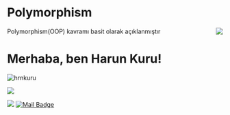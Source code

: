 # Polymorphism
Polymorphism(OOP) kavramı basit olarak açıklanmıştır
<img align='right' src="https://github-readme-stats.vercel.app/api?username=hrnkuru&show_icons=true">

# Merhaba, ben Harun Kuru! 
<p align="left"> <img src="https://komarev.com/ghpvc/?username=hrnkuru" alt="hrnkuru" /> </p>

[![](https://img.shields.io/github/followers/hrnkuru?style=social)](https://www.github.com/hrnkuru)


[![](https://img.shields.io/badge/linkedin-%230077B5.svg?&style=for-the-badge&logo=linkedin&logoColor=white)](https://www.linkedin.com/in/hrnkuru/)
[![Mail Badge](https://img.shields.io/badge/hrnkuru@gmail.com-c14438?style=for-the-badge&logo=Gmail&logoColor=white&link=mailto:hrnkuru@gmail.com)](mailto:hrnkuru@gmail.com)


